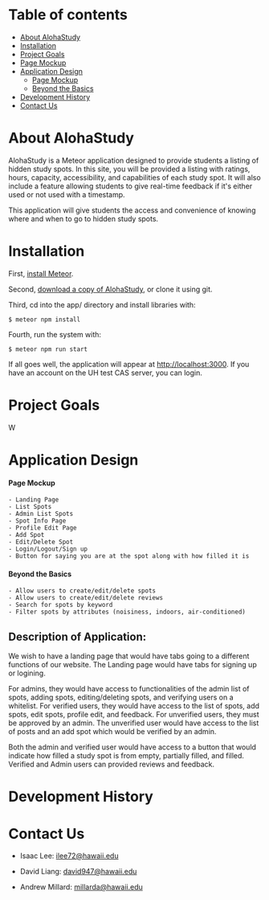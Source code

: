 # Table of contents

* [About AlohaStudy](#about-alohastudy)
* [Installation](#installation)
* [Project Goals](#project-goals)
* [Page Mockup](#page-mockup)
* [Application Design](#application-design)
  * [Page Mockup](#page-mockup)
  * [Beyond the Basics](#beyond-the-basics)
* [Development History](#development-history)
* [Contact Us](#contact-us)

# About AlohaStudy

AlohaStudy is a Meteor application designed to provide students a listing of hidden study spots. In this site, you will be provided a listing with ratings, hours, capacity, accessibility, and capabilities of each study spot. It will also include a feature allowing students to give real-time feedback if it's either used or not used with a timestamp.

This application will give students the access and convenience of knowing where and when to go to hidden study spots.

# Installation
First, [install Meteor](https://www.meteor.com/install).

Second, [download a copy of AlohaStudy](https://github.com/alohastudy/alohastudy/archive/master.zip), or clone it using git.

Third, cd into the app/ directory and install libraries with:

```
$ meteor npm install
```

Fourth, run the system with:

```
$ meteor npm run start
```

If all goes well, the application will appear at [http://localhost:3000](http://localhost:3000). If you have an account on the UH test CAS server, you can login.  

# Project Goals
W

# Application Design

   #### Page Mockup
    - Landing Page
    - List Spots
    - Admin List Spots
    - Spot Info Page
    - Profile Edit Page
    - Add Spot
    - Edit/Delete Spot
    - Login/Logout/Sign up
    - Button for saying you are at the spot along with how filled it is

   #### Beyond the Basics
    - Allow users to create/edit/delete spots
    - Allow users to create/edit/delete reviews
    - Search for spots by keyword
    - Filter spots by attributes (noisiness, indoors, air-conditioned)
    
 ## Description of Application: 
 
   We wish to have a landing page that would have tabs going to a different functions of our website. The Landing page would have tabs for signing up or logining. 
   
   For admins, they would have access to functionalities of the admin list of spots, adding spots, editing/deleting spots, and verifying users on a whitelist. For verified users, they would have access to the list of spots, add spots, edit spots, profile edit, and feedback. For unverified users, they must be approved by an admin. The unverified user would have access to the list of posts and an add spot which would be verified by an admin. 
   
   Both the admin and verified user would have access to a button that would indicate how filled a study spot is from empty, partially filled, and filled. Verified and Admin users can provided reviews and feedback.

# Development History

# Contact Us

 - Isaac Lee: ilee72@hawaii.edu

 - David Liang: david947@hawaii.edu

 - Andrew Millard: millarda@hawaii.edu


